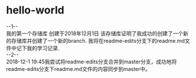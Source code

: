 # hello-world
--1--
<br/>
我的第一个存储库
创建于2018年12月1日
该存储库证明了我成功的创建了一个新的存储库并创建了一个新的branch.
我将在readme-edits分支下的readme.md文件中记下我的学习记录.
<br/>
--2--
<br/>
2018-12-1 19:45我尝试将readme-edits分支合并到master分支，成功地将readme-edits分支下readme.md文件的内容同步到master中。
